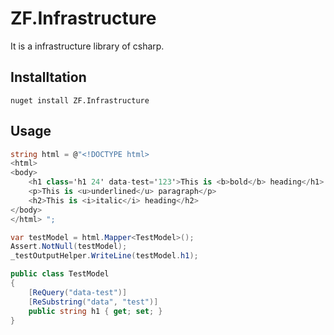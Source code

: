 # ZF.Infrastructure
It is a infrastructure library of csharp.

## Installtation
`nuget install ZF.Infrastructure`

## Usage
```csharp
string html = @"<!DOCTYPE html>
<html>
<body>
	<h1 class='h1 24' data-test='123'>This is <b>bold</b> heading</h1>
	<p>This is <u>underlined</u> paragraph</p>
	<h2>This is <i>italic</i> heading</h2>
</body>
</html> ";

var testModel = html.Mapper<TestModel>();
Assert.NotNull(testModel);
_testOutputHelper.WriteLine(testModel.h1);

public class TestModel
{
    [ReQuery("data-test")]
    [ReSubstring("data", "test")]
    public string h1 { get; set; }
}
```


